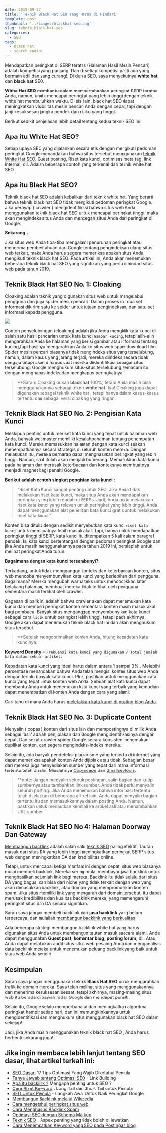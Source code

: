 ```yaml
---
date: 2019-09-27
title: 'Teknik Black Hat SEO Yang Harus di Hindari'
template: post
thumbnail: '../images/blackhat-seo.png'
slug: teknik-black-hat-seo
categories:
  - SEO
tags:
  - black hat
  - search engine
---
```


Mendapatkan peringkat di SERP teratas (Halaman Hasil Mesin Pencari) adalah kompetisi yang panjang. Dan di setiap kompetisi pasti ada yang bermain adil dan yang curang!. Di dunia SEO, saya menyebutnya **white hat** dan **black hat** SEO.

**White Hat SEO** membantu dalam mempertahankan peringkat SERP teratas Anda, namun, unutk mencapai peringkat yang lebih tinggi dengan teknik white hat membutuhkan waktu. Di sisi lain, black hat SEO dapat meningkatkan visibilitas mesin pencari Anda dengan cepat, tapi dengan janji kesuksesan jangka pendek dan risiko yang tinggi.

Berikut sedikit penjelasan lebih detail tentang kedua teknik SEO ini:

## Apa itu White Hat SEO?

Setiap upaya SEO yang dijalankan secara etis dengan mengikuti pedoman peringkat Google menandakan bahwa situs tersebut menggunakan [teknik White Hat SEO](https://www.aradechoco.com/teknik-white-hat-seo/). Guest posting, Riset kata kunci, optimisas meta tag, link internal, dll. Adalah beberapa contoh yang terkenal dari teknik white hat SEO.

## Apa itu Black Hat SEO?

Teknik black hat SEO adalah kebalikan dari teknik white hat. Yang berarti bahwa teknik black hat SEO tidak mengikuti pedoman peringkat Google. Jika perayap ( crawler ) mengidentifikasi bahwa situs web Anda menggunakan teknik black hat SEO untuk mencapai peringkat tinggi, maka akan mengindeks situs Anda dan mencegah situs Anda dari peringkat di Google.

**Sekarang…**

Jika situs web Anda tiba-tiba mengalami penurunan peringkat atau menerima pemberitahuan dari Google tentang pengindeksan ulang situs web terkait, maka Anda harus segera memeriksa apakah situs Anda mengikuti teknik black hat SEO. Pada artikel ini, Anda akan menemukan beberapa teknik black hat SEO yang signifikan yang perlu dihindari situs web pada tahun 2019.

## Teknik Black Hat SEO No. 1: Cloaking

Cloaking adalah teknik yang digunakan situs web untuk mengelabui pengguna dan juga spider mesin pencari. Dalam proses ini, dua set informasi dikirim: satu ke spider untuk tujuan pengindeksan, dan satu set informasi kepada pengguna.

![](../images/blackhat-seo-1.png)

Contoh penyelubungan (cloaking) adalah jika Anda mengklik kata kunci di salah satu hasil pencarian untuk kata kunci `Gambar kucing`, tetapi alih-alih mengarahkan Anda ke halaman yang berisi gambar atau informasi tentang kucing,tapi hasilnya mengarahkan Anda ke situs web spam download film. Spider mesin pencari biasanya tidak mengindeks situs yang terselubung, namun, dalam kasus yang jarang terjadi, mereka diindeks secara tidak sengaja tetapi akan dihapus saat mereka diidentifikasi sebagai situs terselubung. Google menghukum situs-situs terselubung semacam itu dengan menghapus indeks dan menghapus peringkatnya.

> **Saran: Cloaking bukan **black hat** 100%, tetapi Anda masih bisa menggunakannya sebagai teknik **white hat**. Iya! Cloaking juga dapat digunakan sebagai teknik white hat , tetapi hanya dalam kasus-kasus tertentu dan sebagai versi cloaking yang ringan.

## Teknik Black Hat SEO No. 2: Pengisian Kata Kunci

Meskipun penting untuk meriset kata kunci yang tepat untuk halaman web Anda, banyak webmaster memiliki kesalahpahaman tentang penempatan kata kunci. Mereka memasukkan halaman dengan kata kunci seakan menempatkannya secara strategis di seluruh konten mereka. Dengan melakukan itu, mereka berharap dapat menghasilkan peringkat yang lebih tinggi. Namun, saat itulah akan menjadi bumerang. Memasukkan kata kunci pada halaman dan merusak keterbacaan dan konteksnya membuatnya menjadi magnet bagi penalti Google.

**Berikut adalah contoh singkat pengisian kata kunci** : 

> “Riset Kata Kunci sangat penting untuk SEO. Jika Anda tidak melakukan riset kata kunci, maka situs Anda akan mendapatkan peringkat yang lebih rendah di SERPs. Jadi, Anda perlu melakukan riset kata kunci yang relevan untuk peringkat yang lebih tinggi. Anda dapat menggunakan alat penelitian kata kunci gratis untuk melakukan riset kata kunci."

Konten bisa ditulis dengan sedikit menyebutkan kata kunci `riset kata kunci` untuk membuatnya lebih masuk akal. Tapi, hanya untuk mendapatkan peringkat tinggi di SERP, kata kunci itu ditempatkan 5 kali dalam paragraf pendek. Isi kata kunci bertentangan dengan pedoman peringkat Google dan jika Anda masih menggunakannya pada tahun 2019 ini, bersiaplah untuk melihat peringkat Anda turun.

**Bagaimana dengan kata kunci tersembunyi?**

Terkadang, untuk tidak mengganggu konteks dan keterbacaan konten, situs web mencoba menyembunyikan kata kunci yang berlebihan dari pengguna. Bagaimana? Mereka mengubah warna teks untuk mencocokkan latar belakang halaman, membuat mereka tidak terlihat oleh pengguna sementara masih terlihat oleh crawler.

Gagasan di balik ini adalah bahwa crawler akan dapat menemukan kata kunci dan memberi peringkat konten sementara konten masih masuk akal bagi pembaca. Banyak situs menganggap menyembunyikan kata kunci sebagai cara `licik` untuk peringkat lebih tinggi, tetapi pada akhirnya, Google akan dapat menemukan teknik black hat ini dan akan menghukum situs tersebut.

> **Setelah mengoptimalkan konten Anda, hitung kepadatan kata kuncinya:

**Keyword Density** = `Frekuensi kata kunci yang digunakan / Total jumlah kata dalam sebuah artikel.`

Kepadatan kata kunci yang ideal harus dalam antara 1 sampai 3% . Melebihi persentase menandakan bahwa Anda telah mengisi konten situs web Anda dengan terlalu banyak kata kunci. Plus, pastikan untuk menggunakan kata kunci yang tepat untuk konten web Anda. Sebuah alat kata kunci dapat membantu Anda untuk menemukan kata kunci yang terbaik yang kemudian dapat menempatkan di konten Anda dengan cara yang alami.

Cari tahu di mana Anda harus [meletakkan kata kunci di posting blog Anda](https://www.aradechoco.com/menempatkan-keyword-seo/).

## Teknik Black Hat SEO No. 3: Duplicate Content

Menyalin ( copas ) konten dari situs lain dan mempostingnya di milik Anda sebagai 'asli' adalah penjiplakan dan Google mengidentifikasinya dengan cepat. Dan sekali crawler spider Google secara konsisten menemukan duplikat konten, dan segera mengindeks-indeks mereka.

Selain itu, ada banyak pendeteksi plagiarisme yang tersedia di internet yang dapat memeriksa apakah konten Anda dijiplak atau tidak. Sebagian besar dari mereka juga menyediakan sumber yang tepat dari mana informasi tertentu telah disalin. Misalahnya [Copyscape](https://www.copyscape.com/) dan [Smallseotools](https://smallseotools.com/plagiarism-checker/).

> **note: Jangan menyalin seluruh postingan, salin bagian dan kutip sumbernya atau tambahkan link sumber. Anda tidak perlu menyalin seluruh posting. Jika Anda menemukan bahwa informasi tertentu telah dijelaskan di beberapa artikel lain, Anda dapat menyalin bagian tertentu itu dan memasukkannya dalam posting Anda. Namun, pastikan untuk menautkan kembali ke artikel asli atau menambahkan URL sumber.

## Teknik Black Hat SEO No 4: Halaman Doorway Dan Gateway

[Membangun backlink](https://www.aradechoco.com/backlink-melalui-wikipedia/) adalah salah satu [teknik SEO](https://www.aradechoco.com/teknik-seo/) paling efektif. Tautan masuk dari situs DA yang lebih tinggi meningkatkan peringkat SERP situs web dengan meningkatkan DA dan kredibilitas online.

Tetapi, untuk mencapai ketiga manfaat ini dengan cepat, situs web biasanya mulai membeli backlink. Mereka sering mulai membayar jasa backlink untuk menghasilkan sejumlah link bagi mereka. Backlink itu tidak selalu dari situs DA yang bagus, dan bisa dari niche yang tidak terkait dengan web yang akan dimasukkan backlink, atau domain yang mempromosikan konten spam. Jika situs memiliki link yang mengarah dari domain tersebut, itu dapat merusak kredibilitas dan kualitas backlink mereka, yang memengaruhi peringkat situs dan DA secara signifikan.

Saran saya jangan membeli backlink dari **jasa backlink** yang belum terpercaya, dan mulailah [membangun backlink yang berkualitas](https://www.aradechoco.com/apa-itu-backlink/)

Ada beberapa strategi membangun backlink white hat yang harus digunakan situs Anda untuk membangun tautan masuk saecara alami. Anda dapat menggunakan **Guest post**, **komentar blog**, **posting forum**, dll. Atau, Anda dapat melakukan audit situs situs web pesaing Anda dan menganalisis data backlink mereka untuk menemukan peluang backlink yang baik untuk situs web Anda sendiri.

## Kesimpulan

Saran saya jangan menggunakan teknik **Black Hat SEO** untuk mengarahkan trafik ke domain mereka. Saya telah melihat situs yang menggunakannya dan menerima kesuksesan sesaat, tetapi akhirnya, masing-masing situs web itu berada di bawah radar Google dan mendapat penalti.

Selain itu, Google selalu memperbaharui dan meningkatkan algoritma peringkat hampir setiap hari, dan ini memungkinkannya untuk mengidentifikasi dan menghukum situs menggunakan black hat SEO dalam sekejap!

Jadi, jika Anda masih menggunakan teknik black hat SEO , Anda harus berhenti sekarang juga!

## Jika ingin membaca lebih lanjut tentang SEO dasar, lihat artikel terkait ini: 

- [SEO Dasar:](https://www.aradechoco.com/seo-dasar-untuk-pemula/) 17 Tips Optimasi Yang Wajib Diketahui Pemula
- [Tanya Jawab tentang Optimasi SEO](https://www.aradechoco.com/seo-link-building/) - Link Building
- [Apa itu backlink ?](https://www.aradechoco.com/apa-itu-backlink/) Mengapa penting untuk SEO ?
- [Cara Riset Keyword](https://www.aradechoco.com/cara-riset-keyword-untuk-pemula/) : Long Tail dan Short Tail untuk Pemula
- [SEO Untuk Pemula](https://www.aradechoco.com/SEO-untuk-pemula/) - Langkah Awal Untuk Naik Peringkat Google 
- [Membangun Backlink melalui Wikipedia](https://www.aradechoco.com/backlink-melalui-wikipedia/)
- [Cara mengetahui peringkat situs web](https://www.aradechoco.com/cara-mengetahui-peringkat-situs-web/)
- [Cara Menghapus Backlink Spam](https://www.aradechoco.com/menghapus-backlink-spam/)
- [Optimasi SEO dengan Schema Markup](https://www.aradechoco.com/optimasi-schema-markup/)
- [Teknik SEO](https://www.aradechoco.com/teknik-seo/) - Aspek penting yang tidak boleh di lewatkan
- [Cara Menempatkan Keyword yang SEO pada Postingan blog](https://www.aradechoco.com/menempatkan-keyword-seo/)

